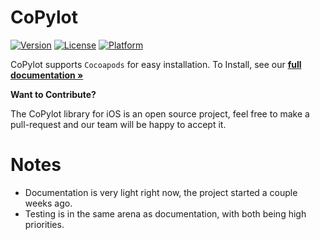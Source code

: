 # CoPylot

<!-- [![CI Status](http://img.shields.io/travis/CoPylot/copylot-ios.svg?style=flat)](https://travis-ci.org/CoPylot/copylot-ios) -->
[![Version](https://img.shields.io/cocoapods/v/CoPylot.svg?style=flat)](http://cocoapods.org/pods/CoPylot)
[![License](https://img.shields.io/cocoapods/l/CoPylot.svg?style=flat)](http://cocoapods.org/pods/CoPylot)
[![Platform](https://img.shields.io/cocoapods/p/CoPylot.svg?style=flat)](http://cocoapods.org/pods/CoPylot)

CoPylot supports `Cocoapods` for easy installation. 
To Install, see our **[full documentation »](https://docs.copylot.io)**


**Want to Contribute?**

The CoPylot library for iOS is an open source project, 
feel free to make a pull-request and our team will be happy to accept it.

# Notes

- Documentation is very light right now, the project started a couple weeks ago.
- Testing is in the same arena as documentation, with both being high priorities.
